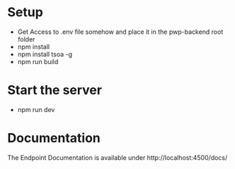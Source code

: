 # Setup
  - Get Access to .env file somehow and place it in the pwp-backend root folder
  - npm install
  - npm install tsoa -g
  - npm run build

# Start the server
  - npm run dev


# Documentation
  The Endpoint Documentation is available under http://localhost:4500/docs/